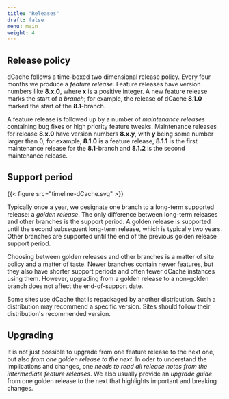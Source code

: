 ```yaml
---
title: "Releases"
draft: false
menu: main
weight: 4
---
```


## Release policy

dCache follows a time-boxed two dimensional release policy. Every four months we produce a *feature release*. Feature releases have version numbers like **8.x.0**, where **x** is a positive integer. A new feature release marks the start of a *branch*; for example, the release of dCache **8.1.0** marked the start of the
**8.1**-branch.

A feature release is followed up by a number of *maintenance releases* containing bug fixes or high priority feature tweaks. Maintenance releases for release **8.x.0** have
version numbers **8.x.y**, with **y** being some number larger than 0; for example, **8.1.0** is a feature release, **8.1.1** is the first maintenance release for the **8.1**-branch and **8.1.2** is the second maintenance release.

## Support period

{{< figure src="timeline-dCache.svg" >}}

Typically once a year, we designate one branch to a long-term supported release: a *golden release*.  The only difference between long-term releases and other branches is the support
period.  A golden release is supported until the second subsequent long-term release, which is typically two years. Other branches are supported until the end of the previous
golden release support period.

Choosing between golden releases and other branches is a matter of site policy and a matter of taste.  Newer branches contain newer features, but they also have shorter support periods and often fewer dCache instances using them.  However, upgrading from a golden release to a non-golden branch does not affect the end-of-support date.

Some sites use dCache that is repackaged by another distribution. Such a distribution may recommend a specific version. Sites should follow their distribution's recommended version.

## Upgrading

It is not just possible to upgrade from one feature release to the next one, but also *from one golden release to the next*. In oder to understand the implications and changes, one *needs to read all release notes from the intermediate feature releases*. We also usually provide an *upgrade guide* from one golden release to the next that highlights important and breaking changes.
